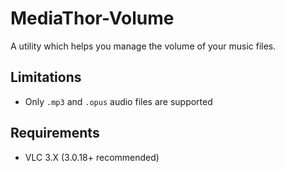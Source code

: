 # MediaThor-Volume

A utility which helps you manage the volume of your music files.

## Limitations
* Only `.mp3` and `.opus` audio files are supported

## Requirements
* VLC 3.X (3.0.18+ recommended)